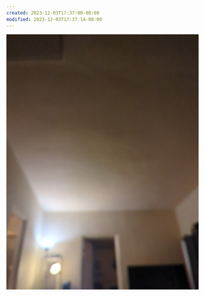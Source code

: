 ```yaml
---
created: 2023-12-03T17:37:00-08:00
modified: 2023-12-03T17:37:14-08:00
---
```


![Image](./fba4bce2160eff482a551c386b90f09f.jpg)
